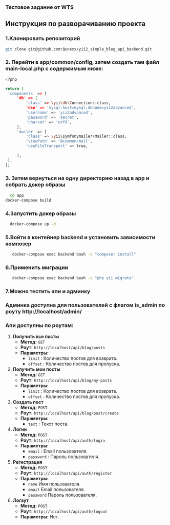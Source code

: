 ### Тестовое задание от WTS


<h2>Инструкция по разворачиванию проекта</h2>

### 1.Клонировать репозиторий
   ```bash
   git clone git@github.com:Qunexx/yii2_simple_blog_api_backend.git
  ```
### 2. Перейти в app/common/config, затем создать там файл main-local.php с содержимым ниже:
   ```bash
  <?php

return [
    'components' => [
        'db' => [
            'class' => \yii\db\Connection::class,
            'dsn' => 'mysql:host=mysql;dbname=yii2advanced',
            'username' => 'yii2advanced',
            'password' => 'secret',
            'charset' => 'utf8',
        ],
        'mailer' => [
            'class' => \yii\symfonymailer\Mailer::class,
            'viewPath' => '@common/mail',
            'useFileTransport' => true,
         
        ],
    ],
];

```
### 3. Затем вернуться на одну директорию назад в app и собрать докер образы
```bash
  cd app
docker-compose build
```
### 4.Запустить докер образы
```bash
  docker-compose up -d
```
### 5.Войти в контейнер backend и установить зависимости композер
```bash
   docker-compose exec backend bash -c "composer install"
 ```
### 6.Применить миграции
```bash
   docker-compose exec backend bash -c "php yii migrate"
```
### 7.Можно тестить апи и админку


<h3>Админка доступна для пользователей с флагом is_admin по роуту http://localhost/admin/</h3>
    <h3>Апи доступны по роутам:</h2>
    <ol>
        <li>
            <strong>Получить все посты</strong>
            <ul>
                <li><strong>Метод:</strong> <code>GET</code></li>
                <li><strong>Роут:</strong> <code>http://localhost/api/blog/posts</code></li>
                <li><strong>Параметры:</strong>
                    <ul>
                        <li><code>limit</code> : Количество постов для возврата.</li>
                        <li><code>offset</code> : Количество постов для пропуска.</li>
                    </ul>
                </li>
            </ul>
        </li>
        <li>
            <strong>Получить мои посты</strong>
            <ul>
                <li><strong>Метод:</strong> <code>GET</code></li>
                <li><strong>Роут:</strong> <code>http://localhost/api/blog/my-posts</code></li>
                <li><strong>Параметры:</strong>
                    <ul>
                        <li><code>limit</code> : Количество постов для возврата.</li>
                        <li><code>offset</code> : Количество постов для пропуска.</li>
                    </ul>
                </li>
            </ul>
        </li>
        <li>
            <strong>Создать пост</strong>
            <ul>
                <li><strong>Метод:</strong> <code>POST</code></li>
                <li><strong>Роут:</strong> <code>http://localhost/api/blog/post/create</code></li>
                <li><strong>Параметры:</strong>
                    <ul>
                        <li><code>text</code> : Текст поста.</li>
                    </ul>
                </li>
            </ul>
        </li>
        <li>
            <strong>Логин</strong>
            <ul>
                <li><strong>Метод:</strong> <code>POST</code></li>
                <li><strong>Роут:</strong> <code>http://localhost/api/auth/login</code></li>
                <li><strong>Параметры:</strong>
                    <ul>
                        <li><code>email</code> : Email пользователя.</li>
                        <li><code>password</code> : Пароль пользователя.</li>
                    </ul>
                </li>
            </ul>
        </li>
        <li>
            <strong>Регистрация</strong>
            <ul>
                <li><strong>Метод:</strong> <code>POST</code></li>
                <li><strong>Роут:</strong> <code>http://localhost/api/auth/register</code></li>
                <li><strong>Параметры:</strong>
                    <ul>
                        <li><code>name</code> Имя пользователя.</li>
                        <li><code>email</code> Email пользователя.</li>
                        <li><code>password</code> Пароль пользователя.</li>
                    </ul>
                </li>
            </ul>
        </li>
        <li>
            <strong>Логаут</strong>
            <ul>
                <li><strong>Метод:</strong> <code>POST</code></li>
                <li><strong>Роут:</strong> <code>http://localhost/api/auth/logout</code></li>
                <li><strong>Параметры:</strong> Нет.</li>
            </ul>
        </li>
    </ol>



